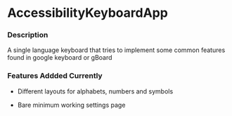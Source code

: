 # AccessibilityKeyboardApp

### Description

A single language keyboard that tries to implement some common features found in google keyboard or gBoard

### Features Addded Currently

- Different layouts for alphabets, numbers and symbols

- Bare minimum working settings page



